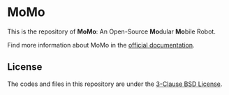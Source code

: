 # MoMo

This is the repository of **MoMo**: An Open-Source **Mo**dular **Mo**bile Robot.

Find more information about MoMo in the [official documentation](www.pages.tuhh.de/itl-momo).

## License

The codes and files in this repository are under the [3-Clause BSD License](https://opensource.org/license/bsd-3-clause).
